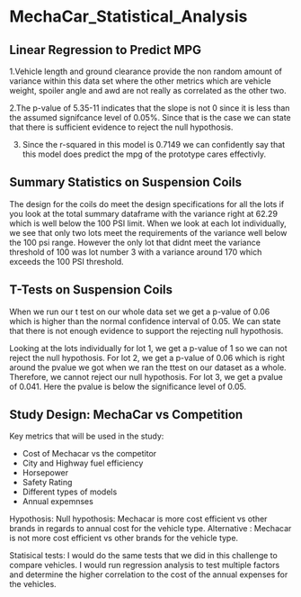 # MechaCar_Statistical_Analysis

## Linear Regression to Predict MPG
1.Vehicle length and ground clearance provide the non random amount of variance within this data set where the other metrics which are vehicle weight, spoiler angle and awd are not really as correlated as the other two. 

2.The p-value of 5.35-11 indicates that the slope is not 0 since it is less than the assumed signifcance level of 0.05%. Since that is the case we can state that there is sufficient evidence to reject the null hypothosis.

3. Since the r-squared in this model is 0.7149 we can confidently say that this model does predict the mpg of the prototype cares effectivly. 


## Summary Statistics on Suspension Coils
The design for the coils do meet the design specifications for all the lots if you look at the total summary dataframe with the variance right at 62.29 which is well below the 100 PSI limit. When we look at each lot individually, we see that only two lots meet the requirements of the variance well below the 100 psi range. However the only lot that didnt meet the variance threshold of 100 was lot number 3 with a variance around 170 which exceeds the 100 PSI threshold. 

## T-Tests on Suspension Coils
When we run our t test on our whole data set we get a p-value of 0.06 which is higher than the normal confidence interval of 0.05. We can state that there is not enough evidence to support the rejecting null hypothosis. 

Looking at the lots individually for lot 1, we get a p-value of 1 so we can not reject the null hypothosis. For lot 2, we get a p-value of 0.06 which is right around the pvalue we got when we ran the ttest on our dataset as a whole. Therefore, we cannot reject our null hypothosis. For lot 3, we get a pvalue of 0.041. Here the pvalue is below the significance level of 0.05.

## Study Design: MechaCar vs Competition

Key metrics that will be used in the study:
  - Cost of Mechacar vs the competitor
  - City and Highway fuel efficiency
  - Horsepower
  - Safety Rating
  - Different types of models
  - Annual expemnses

Hypothosis:
Null hypothosis: Mechacar is more cost efficient vs other brands in regards to annual cost for the vehicle type.
Alternative : Mechacar is not more cost efficient vs other brands for the vehicle type.

Statisical tests:
I would do the same tests that we did in this challenge to compare vehicles. I would run regression analysis to test multiple factors and determine the higher correlation to the cost of the annual expenses for the vehicles. 
